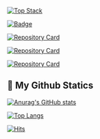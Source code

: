 [![Top Stack](https://widget.realdeveloper.pro/api/top?stack=Java,C,Python)](https://github.com/KHyoseon)

[![Badge](https://widget.realdeveloper.pro/api/badge?title=Languages&badges=Java,Spring,MySQL)](https://github.com/KHyoseon)

[![Repository Card](https://widget.realdeveloper.pro/api/card?user=dokdo-guard&repo=moyeora-dokdo)](https://github.com/dokdo-guard/moyeora-dokdo)

[![Repository Card](https://widget.realdeveloper.pro/api/card?user=pjuju&repo=ssafy-MusicDiary)](https://github.com/pjuju/ssafy-MusicDiary)

[![Repository Card](https://widget.realdeveloper.pro/api/card?user=KHyoseon&repo=OneDay_OneAlgorithm)](https://github.com/KHyoseon/OneDay_OneAlgorithm)
 
 ## 🔎 My Github Statics
 
[![Anurag's GitHub stats](https://github-readme-stats.vercel.app/api?username=KHyoseon&show_icons=true&locale=kr&hide=stars)](https://github.com/anuraghazra/github-readme-stats)
  
[![Top Langs](https://github-readme-stats.vercel.app/api/top-langs/?username=KHyoseon&layout=compact)](https://github.com/anuraghazra/github-readme-stats)
<!--show_icons=true&title_color=F0FFFF&text_color=F0FFFF&icon_color=00CED1&bg_color=00CED1,7FFFD4,00BFFF,4169E1-->
[![Hits](https://hits.seeyoufarm.com/api/count/incr/badge.svg?url=https%3A%2F%2Fgithub.com%2Fmadplay)](http://hits.seeyoufarm.com)
